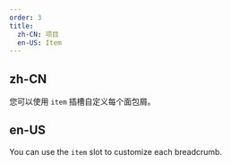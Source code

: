 ```yaml
---
order: 3
title:
  zh-CN: 项目
  en-US: Item
---
```


## zh-CN

您可以使用 `item` 插槽自定义每个面包屑。

## en-US

You can use the `item` slot to customize each breadcrumb.
